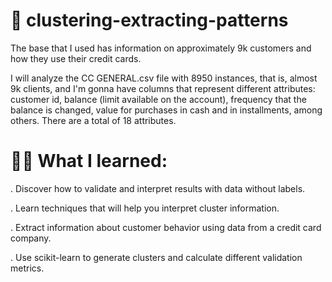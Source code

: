# 📘 clustering-extracting-patterns

The base that I used has information on approximately 9k customers and how they use their credit cards.

I will analyze the CC GENERAL.csv file with 8950 instances, that is, almost 9k clients, and I'm gonna have columns that represent different attributes: customer id, balance (limit available on the account), frequency that the balance is changed, value for purchases in cash and in installments, among others. There are a total of 18 attributes.

# 🧑‍💻 What I learned:
. Discover how to validate and interpret results with data without labels.

. Learn techniques that will help you interpret cluster information.

. Extract information about customer behavior using data from a credit card company.

. Use scikit-learn to generate clusters and calculate different validation metrics.
